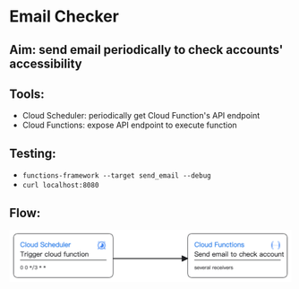 # Email Checker

## Aim: send email periodically to check accounts' accessibility

## Tools:
- Cloud Scheduler: periodically get Cloud Function's API endpoint
- Cloud Functions: expose API endpoint to execute function

## Testing:
- `functions-framework --target send_email --debug`
- `curl localhost:8080`

## Flow:
![simple-architecture.png](asset/simple-architecture.png)